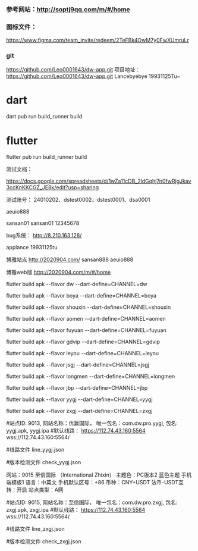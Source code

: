 

### 参考网站：http://soptj9qq.com/m/#/home

### 图标文件：
https://www.figma.com/team_invite/redeem/2TeFBk4OwM7y0FwXUmruLr

### git
https://github.com/Leo0001643/dw-app.git
项目地址：https://github.com/Leo0001643/dw-app.git
Lancebyebye
19931125Tu~


# dart
dart pub run build_runner build

# flutter
flutter pub run build_runner build


测试文档：

https://docs.google.com/spreadsheets/d/1wZa11cDB_2ldGqhj7n0fwRjgJkav3ccKnKKCGZ_JE8k/edit?usp=sharing



测试账号：
24010202、dstest0002、dstest0001、dsa0001

aeuio888

sansan01 sansan01 12345678

bug系统：
http://8.210.163.128/

applance
19931125tu


博雅站点
http://2020904.com/
sansan888 aeuio888

博雅web版
http://2020904.com/m/#/home


flutter build apk --flavor dw --dart-define=CHANNEL=dw

flutter build apk --flavor boya --dart-define=CHANNEL=boya

flutter build apk --flavor shouxin --dart-define=CHANNEL=shouxin

flutter build apk --flavor aomen --dart-define=CHANNEL=aomen

flutter build apk --flavor fuyuan --dart-define=CHANNEL=fuyuan

flutter build apk --flavor gdvip --dart-define=CHANNEL=gdvip

flutter build apk --flavor leyou --dart-define=CHANNEL=leyou

flutter build apk --flavor jsgj --dart-define=CHANNEL=jsgj

flutter build apk --flavor longmen --dart-define=CHANNEL=longmen

flutter build apk --flavor jbp --dart-define=CHANNEL=jbp

flutter build apk --flavor yygj --dart-define=CHANNEL=yygj

flutter build apk --flavor zxgj --dart-define=CHANNEL=zxgj



#站点ID: 9013, 网站名称：优赢国际， 唯一包名：com.dw.pro.yygj, 包名: yygj.apk, yygj.ipa
#默认线路：
https://112.74.43.160:5564
wss://112.74.43.160:5564/

#线路文件
line_yygj.json

#版本检测文件
check_yygj.json

⽹站：9015 至信国际 （International Zhixin）
主题⾊：PC版本2 蓝色主题     ⼿机端模板1
语⾔：中英⽂
⼿机默认区号：+86
币种：CNY+USDT
法币-USDT互转：开启
站点类型：A⽹


#站点ID: 9015, 网站名称：至信国际， 唯一包名：com.dw.pro.zxgj, 包名: zxgj.apk, zxgj.ipa
#默认线路：
https://112.74.43.160:5564
wss://112.74.43.160:5564/

#线路文件
line_zxgj.json

#版本检测文件
check_zxgj.json









